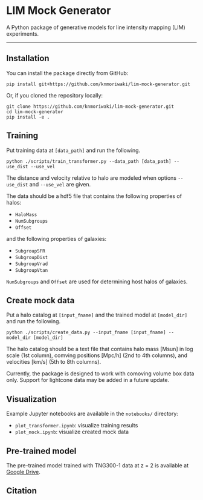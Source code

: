 # LIM Mock Generator

A Python package of generative models for line intensity mapping (LIM) experiments. 

---

## Installation

You can install the package directly from GitHub:

```
pip install git+https://github.com/knmoriwaki/lim-mock-generator.git
```

Or, if you cloned the repository locally:

```
git clone https://github.com/knmoriwaki/lim-mock-generator.git
cd lim-mock-generator
pip install -e .
```

## Training 

Put training data at `[data_path]` and run the following.
```
python ./scripts/train_transformer.py --data_path [data_path] --use_dist --use_vel
```
The distance and velocity relative to halo are modeled when options `--use_dist` and `--use_vel` are given.

The data should be a hdf5 file that contains the following properties of halos:
- `HaloMass` 
- `NumSubgroups` 
- `Offset` 

and the following properties of galaxies:
- `SubgroupSFR` 
- `SubgroupDist` 
- `SubgroupVrad` 
- `SubgroupVtan` 

`NumSubgroups` and `Offset` are used for determining host halos of galaxies.

## Create mock data

Put a halo catalog at `[input_fname]` and the trained model at `[model_dir]` and run the following.
```
python ./scripts/create_data.py --input_fname [input_fname] --model_dir [model_dir]
```

The halo catalog should be a text file that contains halo mass [Msun] in log scale (1st column), comving positions [Mpc/h] (2nd to 4th columns), and velocities [km/s] (5th to 8th columns).

Currently, the package is designed to work with comoving volume box data only. Support for lightcone data may be added in a future update.

## Visualization

Example Jupyter notebooks are available in the `notebooks/` directory:

- `plot_transformer.ipynb`: visualize training results
- `plot_mock.ipynb`: visualize created mock data


## Pre-trained model

The pre-trained model trained with TNG300-1 data at z = 2 is available at [Google Drive](https://drive.google.com/drive/folders/1HRkRdfti8XaIPyF3er5QJmFX3WXCmAQI?usp=sharing).

## Citation
